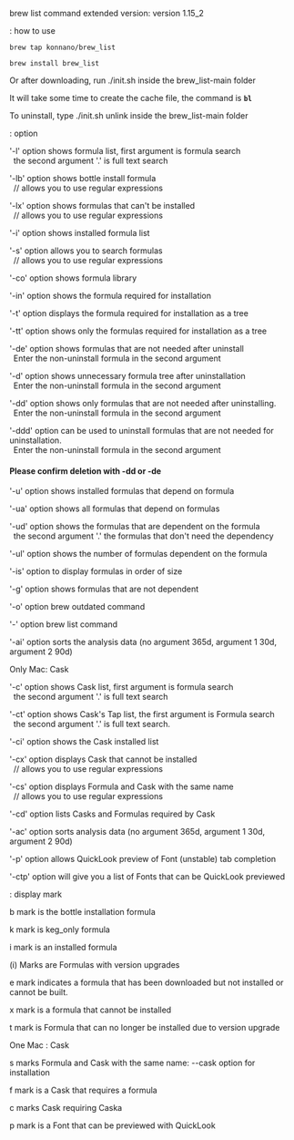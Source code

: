brew list command extended version: version 1.15_2

: how to use
```
brew tap konnano/brew_list
```
```
brew install brew_list
```
Or after downloading, run ./init.sh inside the brew_list-main folder

It will take some time to create the cache file, the command is <strong>`bl`</strong>

To uninstall, type ./init.sh unlink inside the brew_list-main folder

: option

'-l' option shows formula list, first argument is formula search</br>
&ensp;the second argument '.' is full text search

'-lb' option shows bottle install formula</br>
&ensp;// allows you to use regular expressions

'-lx' option shows formulas that can't be installed</br>
&ensp;// allows you to use regular expressions

'-i' option shows installed formula list

'-s' option allows you to search formulas</br>
&ensp;// allows you to use regular expressions

'-co' option shows formula library

'-in' option shows the formula required for installation

'-t' option displays the formula required for installation as a tree

'-tt' option shows only the formulas required for installation as a tree

'-de' option shows formulas that are not needed after uninstall</br>
&ensp;Enter the non-uninstall formula in the second argument

'-d' option shows unnecessary formula tree after uninstallation</br>
&ensp;Enter the non-uninstall formula in the second argument

'-dd' option shows only formulas that are not needed after uninstalling.</br>
&ensp;Enter the non-uninstall formula in the second argument

'-ddd' option can be used to uninstall formulas that are not needed for uninstallation.</br>
&ensp;Enter the non-uninstall formula in the second argument

#### Please confirm deletion with -dd or -de ####

'-u' option shows installed formulas that depend on formula

'-ua' option shows all formulas that depend on formulas

'-ud' option shows the formulas that are dependent on the formula</br>
&ensp;the second argument '.' the formulas that don't need the dependency

'-ul' option shows the number of formulas dependent on the formula

'-is' option to display formulas in order of size

'-g' option shows formulas that are not dependent

'-o' option brew outdated command

'-' option brew list command

'-ai' option sorts the analysis data (no argument 365d, argument 1 30d, argument 2 90d)

Only Mac: Cask

'-c' option shows Cask list, first argument is formula search</br>
&ensp;the second argument '.' is full text search

'-ct' option shows Cask's Tap list, the first argument is Formula search</br>
&ensp;the second argument '.' is full text search.

'-ci' option shows the Cask installed list

'-cx' option displays Cask that cannot be installed</br>
&ensp;// allows you to use regular expressions

'-cs' option displays Formula and Cask with the same name</br>
&ensp;// allows you to use regular expressions

'-cd' option lists Casks and Formulas required by Cask

'-ac' option sorts analysis data (no argument 365d, argument 1 30d, argument 2 90d)

'-p' option allows QuickLook preview of Font (unstable) tab completion

'-ctp' option will give you a list of Fonts that can be QuickLook previewed

: display mark

b mark is the bottle installation formula

k mark is keg_only formula

i mark is an installed formula

(i) Marks are Formulas with version upgrades

e mark indicates a formula that has been downloaded but not installed or cannot be built.

x mark is a formula that cannot be installed

t mark is Formula that can no longer be installed due to version upgrade

One Mac : Cask

s marks Formula and Cask with the same name: --cask option for installation

f mark is a Cask that requires a formula

c marks Cask requiring Caska

p mark is a Font that can be previewed with QuickLook

